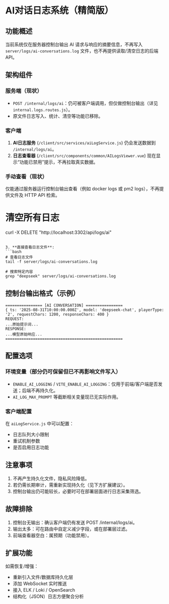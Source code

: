 # AI对话日志系统（精简版）

## 功能概述

当前系统仅在服务器控制台输出 AI 请求与响应的摘要信息，不再写入 `server/logs/ai-conversations.log` 文件，也不再提供读取/清空日志的后端 API。

## 架构组件

### 服务端（现状）

- `POST /internal/logs/ai`：仍可被客户端调用，但仅做控制台输出（详见 `internal.logs.routes.js`）。
- 原文件日志写入、统计、清空等功能已移除。

### 客户端

1. **AI日志服务** (`/client/src/services/aiLogService.js`) 仍会发送数据到 `/internal/logs/ai`。
2. **日志查看器** (`/client/src/components/common/AILogsViewer.vue`) 现在显示“功能已禁用”提示，不再拉取真实数据。
### 手动查看（现状）

仅能通过服务器运行控制台输出查看（例如 docker logs 或 pm2 logs），不再提供文件及 HTTP API 检索。
   
   # 清空所有日志
   curl -X DELETE "http://localhost:3302/api/logs/ai"
   ```

3. **直接查看日志文件**:
   ```bash
   # 查看日志文件
   tail -f server/logs/ai-conversations.log
   
   # 搜索特定内容
   grep "deepseek" server/logs/ai-conversations.log
   ```

## 控制台输出格式（示例）

```
================ [AI CONVERSATION] ================
{ ts: '2025-08-31T10:00:00.000Z', model: 'deepseek-chat', playerType: '2', requestChars: 1200, responseChars: 400 }
REQUEST:
...原始提示词...
RESPONSE:
...模型原始响应...
===================================================
```

## 配置选项

### 环境变量（部分仍可保留但已不再影响文件写入）

- `ENABLE_AI_LOGGING` / `VITE_ENABLE_AI_LOGGING`：仅用于前端/客户端是否发送；后端不再持久化。
- `AI_LOG_MAX_PROMPT` 等截断相关变量现已无实际作用。

### 客户端配置

在 `aiLogService.js` 中可以配置：
- 日志队列大小限制
- 重试机制参数
- 是否启用日志功能

## 注意事项

1. 不再产生持久化文件，隐私风险降低。
2. 若仍需长期审计，需重新实现持久化（见下方扩展建议）。
3. 控制台输出仍可能较长，必要时可在部署层面进行日志采集筛选。

## 故障排除

1. 控制台无输出：确认客户端仍有发送 POST /internal/logs/ai。
2. 输出太多：可在路由中自定义减少字段，或在部署层过滤。
3. 前端查看器空白：属预期（功能禁用）。

## 扩展功能

如需恢复/增强：
- 重新引入文件/数据库持久化层
- 添加 WebSocket 实时推送
- 接入 ELK / Loki / OpenSearch
- 结构化（JSON）日志方便聚合分析
